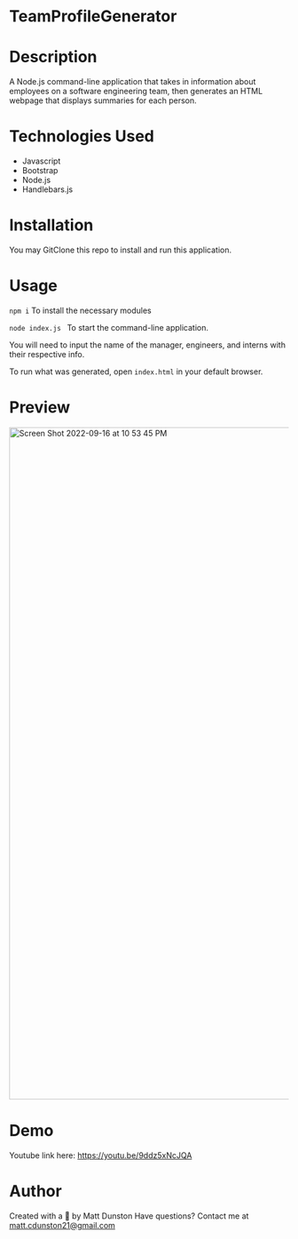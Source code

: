 # TeamProfileGenerator

# Description

A Node.js command-line application that takes in information about employees on a software engineering team, then generates an HTML webpage that displays summaries for each person. 

# Technologies Used

- Javascript
- Bootstrap
- Node.js
- Handlebars.js

# Installation

You may GitClone this repo to install and run this application. 

# Usage 

` npm i `
To install the necessary modules 

`node index.js `
To start the command-line application.

You will need to input the name of the manager, engineers, and interns with their respective info. 

To run what was generated, open ` index.html ` in your default browser. 

# Preview 

<img width="1210" alt="Screen Shot 2022-09-16 at 10 53 45 PM" src="https://user-images.githubusercontent.com/99387661/190842767-c71965ba-bfb8-44aa-8a7c-2f0c33cdcacb.png">

# Demo

Youtube link here: https://youtu.be/9ddz5xNcJQA

# Author

Created with a 🧠 by Matt Dunston
Have questions? Contact me at matt.cdunston21@gmail.com

